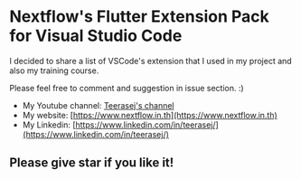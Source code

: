 # Nextflow's Flutter Extension Pack for Visual Studio Code

I decided to share a list of VSCode's extension that I used in my project and also my training course. 

Please feel free to comment and suggestion in issue section. :)

- My Youtube channel: [Teerasej's channel](https://www.youtube.com/subscription_center?add_user=teerasej )
- My website: [https://www.nextflow.in.th](https://www.nextflow.in.th)
- My Linkedin: [https://www.linkedin.com/in/teerasej/](https://www.linkedin.com/in/teerasej/)
  
## Please give star if you like it! 
